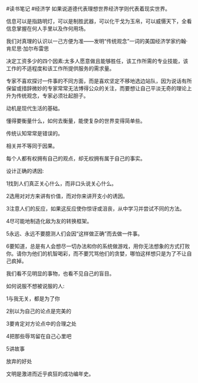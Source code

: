 #读书笔记 #经济学 
如果说道德代表理想世界经济学则代表着现实世界。

信息可以是指路明灯，可以是制胜武器，可以化干戈为玉帛，可以威慑天下，全看信息掌握在何人手里以及作何用场。

我们对真理的认识以一己方便为准——发明“传统观念”一词的美国经济学家约翰·肯尼思·加尔布雷思

决定工资多少的四个因素:太多人愿意做且能够胜任，该工作所需的专业技能，该工作的不适程度和该工作所提供服务的需求量。

专家不喜欢探讨一件事的不同方面，而是喜欢坚定不移地选边站队，因为说话有所保留或措辞微妙的专家常常无法博得公众的关注，而要想让自己平淡无奇的理论上升为传统观念，专家必须壮起胆子。

动机是现代生活的基础。

懂得要衡量什么，如何去衡量，能使复杂的世界变得简单些。

传统认知常常是错误的。

相关并不等同于因果。

每个人都有权拥有自己的观点，却无权拥有属于自己的事实。

设计正确的诱因:

1找到人们真正关心什么，而非口头说关心什么。

2选用对对方来讲有价值，而对你来讲开支小的诱因。

3注意人们的反应，如果这反应使你惊讶或沮丧，从中学习并尝试不同的方法。

4尽可能地制造化敌为友的转换框架。

5永远、永远不要臆测人们会因“这样做正确”而去做一件事。

6要知道，总是有人会想尽一切办法和你的系统做游戏，用你无法想象的方式打败你。请你为他们的机智喝彩，而不要咒骂他们的贪婪，哪怕这样想只是为了不让自己疯掉。

我们看不见明显的事物，也看不见自己的盲目。

如何说服不想被说服的人:

1与我无关，都是为了你

2别以为自己的论点是完美的

3要肯定对方论点中的合理之处

4把那些辱骂留在自己心里吧

5讲故事

放弃的好处

文明是激进而近乎疯狂的成功编年史。